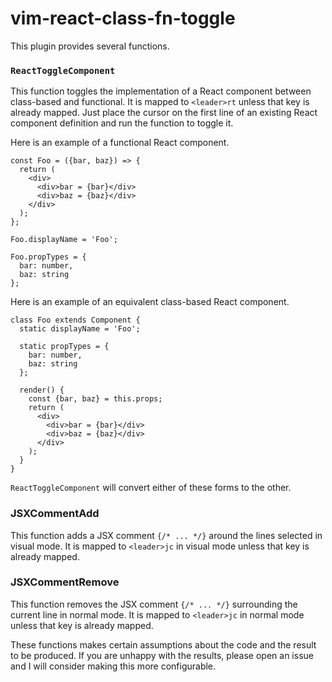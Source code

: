 # vim-react-class-fn-toggle

This plugin provides several functions.

### `ReactToggleComponent`
This function toggles the implementation of a React component
between class-based and functional.
It is mapped to `<leader>rt` unless that key is already mapped.
Just place the cursor on the first line of an existing
React component definition and run the function to toggle it.

Here is an example of a functional React component.
````
const Foo = ({bar, baz}) => {
  return (
    <div>
      <div>bar = {bar}</div>
      <div>baz = {baz}</div>
    </div>
  );
};

Foo.displayName = 'Foo';

Foo.propTypes = {
  bar: number,
  baz: string
};
````

Here is an example of an equivalent class-based React component.
````
class Foo extends Component {
  static displayName = 'Foo';

  static propTypes = {
    bar: number,
    baz: string
  };

  render() {
    const {bar, baz} = this.props;
    return (
      <div>
        <div>bar = {bar}</div>
        <div>baz = {baz}</div>
      </div>
    );
  }
}
````

`ReactToggleComponent` will convert either of these forms to the other.

### JSXCommentAdd
This function adds a JSX comment `{/* ... */}`
around the lines selected in visual mode.
It is mapped to `<leader>jc` in visual mode
unless that key is already mapped.

### JSXCommentRemove
This function removes the JSX comment `{/* ... */}`
surrounding the current line in normal mode.
It is mapped to `<leader>jc` in normal mode
unless that key is already mapped.

These functions makes certain assumptions about the code
and the result to be produced.
If you are unhappy with the results, please open an issue and
I will consider making this more configurable.
